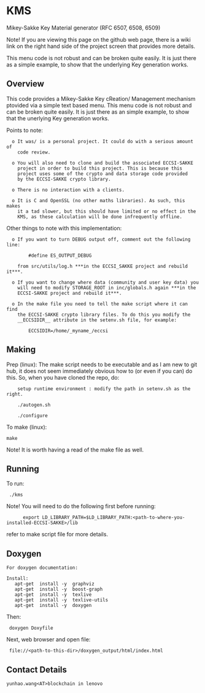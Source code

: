 # KMS

Mikey-Sakke Key Material generator (RFC 6507, 6508, 6509)

Note! If you are viewing this page on the github web page, there is a wiki link on the right hand side of the project screen that provides more details.

This menu code is not robust and can be broken quite easily. It is just there as a simple example, to show that the underlying Key generation works.

Overview
--------
This code provides a Mikey-Sakke Key cReation/ Management mechanism ptovided via a simple text based menu. This menu code is not robust and can be broken quite easily. It is just there as an simple example, to show that the unerlying Key generation works.


Points to note:

      o It was/ is a personal project. It could do with a serious amount of 
        code review.
        
      o You will also need to clone and build the associated ECCSI-SAKKE
        project in order to build this project. This is because this 
        project uses some of the crypto and data storage code provided
        by the ECCSI-SAKKE crypto library.
        
      o There is no interaction with a clients.
      
      o It is C and OpenSSL (no other maths libraries). As such, this makes 
        it a tad slower, but this should have limited or no effect in the 
        KMS, as these calculation will be done infrequently offline.

Other things to note with this implementation:

      o If you want to turn DEBUG output off, comment out the following line: 
          
            #define ES_OUTPUT_DEBUG
      
        from src/utils/log.h ***in the ECCSI_SAKKE project and rebuild it***.
        
      o If you want to change where data (community and user key data) you 
        will need to modify STORAGE_ROOT in inc/globals.h again ***in the
        ECCSI-SAKKE project and rebuild it***.
       
      o In the make file you need to tell the make script where it can find 
        the ECCSI-SAKKE crypto library files. To do this you modify the 
        __ECCSIDIR__ attribute in the setenv.sh file, for example:
       
            ECCSIDIR=/home/_myname_/eccsi

Making
------

Prep (linux):
    The make script needs to be executable and as I am new to git hub,
    it does not seem immediately obvious how to (or even if you can) do 
    this. So, when you have cloned the repo, do:

        setup runtime environment : modify the path in setenv.sh as the right.

        ./autogen.sh

        ./configure

 To make (linux):

    make

Note! It is worth having a read of the make file as well. 

Running
-------

To run:

     ./kms

Note! You will need to do the following first before running:
          
          export LD_LIBRARY_PATH=$LD_LIBRARY_PATH:<path-to-where-you-installed-ECCSI-SAKKE>/lib
          
refer to make script file for more details.

Doxygen
-------

    For doxygen documentation:

    Install:
       apt-get  install -y  graphviz
       apt-get  install -y  boost-graph
       apt-get  install -y  texlive
       apt-get  install -y  texlive-utils
       apt-get  install -y  doxygen

Then:

     doxygen Doxyfile

Next, web browser and open file:

     file://<path-to-this-dir>/doxygen_output/html/index.html

Contact Details
---------------

    yunhao.wang<AT>blockchain in lenovo
